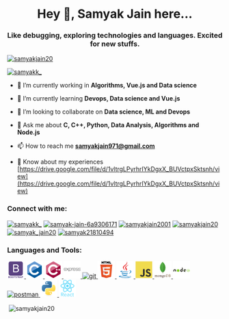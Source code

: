 <h1 align="center">Hey 👋, Samyak Jain here...</h1>
<h3 align="center">Like debugging, exploring technologies and languages. Excited for new stuffs.</h3>

<p align="left"> <a href="https://github.com/ryo-ma/github-profile-trophy"><img src="https://github-profile-trophy.vercel.app/?username=samyakjain20" alt="samyakjain20" /></a> </p>

<p align="left"> <a href="https://twitter.com/samyakk_" target="blank"><img src="https://img.shields.io/twitter/follow/samyakk_?logo=twitter&style=for-the-badge" alt="samyakk_" /></a> </p>

- 🔭 I’m currently working in **Algorithms, Vue.js and Data science**

- 🌱 I’m currently learning **Devops, Data science and Vue.js**

- 👯 I’m looking to collaborate on **Data science, ML and Devops**

- 💬 Ask me about **C, C++, Python, Data Analysis, Algorithms and Node.js**

- 📫 How to reach me **samyakjain971@gmail.com**

- 📄 Know about my experiences [https://drive.google.com/file/d/1vltrgLPyrhrIYkDgxX_BUVctpxSktsnh/view](https://drive.google.com/file/d/1vltrgLPyrhrIYkDgxX_BUVctpxSktsnh/view)

<h3 align="left">Connect with me:</h3>
<p align="left">
<a href="https://twitter.com/samyakk_" target="blank"><img align="center" src="https://raw.githubusercontent.com/rahuldkjain/github-profile-readme-generator/master/src/images/icons/Social/twitter.svg" alt="samyakk_" height="30" width="40" /></a>
<a href="https://linkedin.com/in/samyak-jain-6a9306171" target="blank"><img align="center" src="https://raw.githubusercontent.com/rahuldkjain/github-profile-readme-generator/master/src/images/icons/Social/linked-in-alt.svg" alt="samyak-jain-6a9306171" height="30" width="40" /></a>
<a href="https://kaggle.com/samyakjain2001" target="blank"><img align="center" src="https://raw.githubusercontent.com/rahuldkjain/github-profile-readme-generator/master/src/images/icons/Social/kaggle.svg" alt="samyakjain2001" height="30" width="40" /></a>
<a href="https://instagram.com/samyakjain20" target="blank"><img align="center" src="https://raw.githubusercontent.com/rahuldkjain/github-profile-readme-generator/master/src/images/icons/Social/instagram.svg" alt="samyakjain20" height="30" width="40" /></a>
<a href="https://www.codechef.com/users/samyak_jain20" target="blank"><img align="center" src="https://cdn.jsdelivr.net/npm/simple-icons@3.1.0/icons/codechef.svg" alt="samyak_jain20" height="30" width="40" /></a>
<a href="https://auth.geeksforgeeks.org/user/samyak21810494" target="blank"><img align="center" src="https://raw.githubusercontent.com/rahuldkjain/github-profile-readme-generator/master/src/images/icons/Social/geeks-for-geeks.svg" alt="samyak21810494" height="30" width="40" /></a>
</p>

<h3 align="left">Languages and Tools:</h3>
<p align="left"> <a href="https://getbootstrap.com" target="_blank"> <img src="https://raw.githubusercontent.com/devicons/devicon/master/icons/bootstrap/bootstrap-plain-wordmark.svg" alt="bootstrap" width="40" height="40"/> </a> <a href="https://www.cprogramming.com/" target="_blank"> <img src="https://raw.githubusercontent.com/devicons/devicon/master/icons/c/c-original.svg" alt="c" width="40" height="40"/> </a> <a href="https://www.w3schools.com/cpp/" target="_blank"> <img src="https://raw.githubusercontent.com/devicons/devicon/master/icons/cplusplus/cplusplus-original.svg" alt="cplusplus" width="40" height="40"/> </a> <a href="https://expressjs.com" target="_blank"> <img src="https://raw.githubusercontent.com/devicons/devicon/master/icons/express/express-original-wordmark.svg" alt="express" width="40" height="40"/> </a> <a href="https://git-scm.com/" target="_blank"> <img src="https://www.vectorlogo.zone/logos/git-scm/git-scm-icon.svg" alt="git" width="40" height="40"/> </a> <a href="https://www.w3.org/html/" target="_blank"> <img src="https://raw.githubusercontent.com/devicons/devicon/master/icons/html5/html5-original-wordmark.svg" alt="html5" width="40" height="40"/> </a> <a href="https://www.java.com" target="_blank"> <img src="https://raw.githubusercontent.com/devicons/devicon/master/icons/java/java-original.svg" alt="java" width="40" height="40"/> </a> <a href="https://developer.mozilla.org/en-US/docs/Web/JavaScript" target="_blank"> <img src="https://raw.githubusercontent.com/devicons/devicon/master/icons/javascript/javascript-original.svg" alt="javascript" width="40" height="40"/> </a> <a href="https://www.mongodb.com/" target="_blank"> <img src="https://raw.githubusercontent.com/devicons/devicon/master/icons/mongodb/mongodb-original-wordmark.svg" alt="mongodb" width="40" height="40"/> </a> <a href="https://nodejs.org" target="_blank"> <img src="https://raw.githubusercontent.com/devicons/devicon/master/icons/nodejs/nodejs-original-wordmark.svg" alt="nodejs" width="40" height="40"/> </a> <a href="https://postman.com" target="_blank"> <img src="https://www.vectorlogo.zone/logos/getpostman/getpostman-icon.svg" alt="postman" width="40" height="40"/> </a> <a href="https://www.python.org" target="_blank"> <img src="https://raw.githubusercontent.com/devicons/devicon/master/icons/python/python-original.svg" alt="python" width="40" height="40"/> </a> <a href="https://reactjs.org/" target="_blank"> <img src="https://raw.githubusercontent.com/devicons/devicon/master/icons/react/react-original-wordmark.svg" alt="react" width="40" height="40"/> </a> </p>

<p>&nbsp;<img align="center" src="https://github-readme-stats.vercel.app/api?username=samyakjain20&show_icons=true&locale=en" alt="samyakjain20" /></p>
